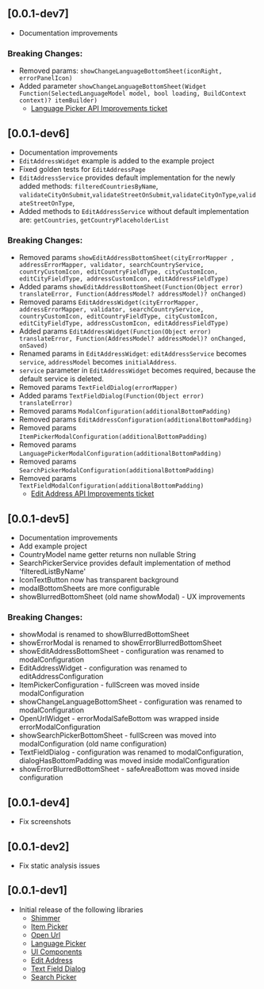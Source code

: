 ## [0.0.1-dev7]
- Documentation improvements
### Breaking Changes:
- Removed params: `showChangeLanguageBottomSheet(iconRight, errorPanelIcon)`
- Added parameter `showChangeLanguageBottomSheet(Widget Function(SelectedLanguageModel model, bool loading, BuildContext context)? itemBuilder)`
  -  [Language Picker API Improvements ticket](https://github.com/Prime-Holding/widget_toolkit/issues/10)

## [0.0.1-dev6]
- Documentation improvements
- `EditAddressWidget` example is added to the example project
- Fixed golden tests for `EditAddressPage`
- `EditAddressService` provides default implementation for the newly added methods: `filteredCountriesByName`, `validateCityOnSubmit`,`validateStreetOnSubmit`,`validateCityOnType`,`validateStreetOnType`,
- Added methods to `EditAddressService` without default implementation are: `getCountries`, `getCountryPlaceholderList`
### Breaking Changes:
- Removed params `showEditAddressBottomSheet(cityErrorMapper , addressErrorMapper, validator, searchCountryService, countryCustomIcon, editCountryFieldType, cityCustomIcon, editCityFieldType, addressCustomIcon, editAddressFieldType)`
- Added params `showEditAddressBottomSheet(Function(Object error) translateError, Function(AddressModel? addressModel)? onChanged)`
- Removed params `EditAddressWidget(cityErrorMapper, addressErrorMapper, validator, searchCountryService, countryCustomIcon, editCountryFieldType, cityCustomIcon, editCityFieldType, addressCustomIcon, editAddressFieldType)`
- Added params `EditAddressWidget(Function(Object error) translateError, Function(AddressModel? addressModel)? onChanged, onSaved)`
- Renamed params in `EditAddressWidget`: `editAddressService` becomes `service`, `addressModel` becomes `initialAddress`.
- `service` parameter in `EditAddressWidget` becomes required, because the default service is deleted.
- Removed params `TextFieldDialog(errorMapper)`
- Added params `TextFieldDialog(Function(Object error) translateError)`
- Removed params `ModalConfiguration(additionalBottomPadding)`
- Removed params `EditAddressConfiguration(additionalBottomPadding)`
- Removed params `ItemPickerModalConfiguration(additionalBottomPadding)`
- Removed params `LanguagePickerModalConfiguration(additionalBottomPadding)`
- Removed params `SearchPickerModalConfiguration(additionalBottomPadding)`
- Removed params `TextFieldModalConfiguration(additionalBottomPadding)`
  -  [Edit Address API Improvements ticket](https://github.com/Prime-Holding/widget_toolkit/issues/9)

## [0.0.1-dev5]
- Documentation improvements
- Add example project
- CountryModel name getter returns non nullable String
- SearchPickerService provides default implementation of method 'filteredListByName'
- IconTextButton now has transparent background
- modalBottomSheets are more configurable
- showBlurredBottomSheet (old name showModal) - UX improvements
### Breaking Changes:
- showModal is renamed to showBlurredBottomSheet
- showErrorModal is renamed to showErrorBlurredBottomSheet
- showEditAddressBottomSheet - configuration was renamed to modalConfiguration
- EditAddressWidget - configuration was renamed to editAddressConfiguration
- ItemPickerConfiguration - fullScreen was moved inside modalConfiguration
- showChangeLanguageBottomSheet - configuration was renamed to modalConfiguration
- OpenUrlWidget - errorModalSafeBottom was wrapped inside errorModalConfiguration
- showSearchPickerBottomSheet - fullScreen was moved into modalConfiguration (old name configuration)
- TextFieldDialog - configuration was renamed to modalConfiguration, dialogHasBottomPadding was moved inside modalConfiguration
- showErrorBlurredBottomSheet - safeAreaBottom was moved inside configuration

## [0.0.1-dev4]
- Fix screenshots

## [0.0.1-dev2]
 - Fix static analysis issues

## [0.0.1-dev1]
- Initial release of the following libraries
  -  [Shimmer](https://github.com/Prime-Holding/widget_toolkit/tree/master/packages/widget_toolkit/doc/shimmer.md)
  -  [Item Picker](https://github.com/Prime-Holding/widget_toolkit/tree/master/packages/widget_toolkit/doc/item-picker.md)
  -  [Open Url](https://github.com/Prime-Holding/widget_toolkit/tree/master/packages/widget_toolkit/doc/open-url.md)
  -  [Language Picker](https://github.com/Prime-Holding/widget_toolkit/tree/master/packages/widget_toolkit/doc/language-picker.md)
  -  [UI Components](https://github.com/Prime-Holding/widget_toolkit/tree/master/packages/widget_toolkit/doc/ui-components.md)
  -  [Edit Address](https://github.com/Prime-Holding/widget_toolkit/tree/master/packages/widget_toolkit/doc/edit-address.md)
  -  [Text Field Dialog](https://github.com/Prime-Holding/widget_toolkit/tree/master/packages/widget_toolkit/doc/text-field-dialog.md)
  -  [Search Picker](https://github.com/Prime-Holding/widget_toolkit/tree/master/packages/widget_toolkit/doc/search-picker.md)
